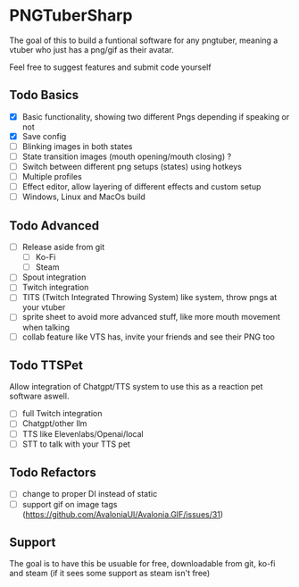 # PNGTuberSharp
The goal of this to build a funtional software for any pngtuber, 
meaning a vtuber who just has a png/gif as their avatar.

Feel free to suggest features and submit code yourself

## Todo Basics
- [x] Basic functionality, showing two different Pngs depending if speaking or not
- [x] Save config
- [ ] Blinking images in both states
- [ ] State transition images (mouth opening/mouth closing) ?
- [ ] Switch between different png setups (states) using hotkeys
- [ ] Multiple profiles
- [ ] Effect editor, allow layering of different effects and custom setup
- [ ] Windows, Linux and MacOs build

## Todo Advanced
- [ ] Release aside from git
	- [ ] Ko-Fi
	- [ ] Steam
- [ ] Spout integration
- [ ] Twitch integration
- [ ] TITS (Twitch Integrated Throwing System) like system, throw pngs at your vtuber
- [ ] sprite sheet to avoid more advanced stuff, like more mouth movement when talking
- [ ] collab feature like VTS has, invite your friends and see their PNG too

## Todo TTSPet
Allow integration of Chatgpt/TTS system to use this as a reaction pet software aswell.
- [ ] full Twitch integration
- [ ] Chatgpt/other llm 
- [ ] TTS like Elevenlabs/Openai/local
- [ ] STT to talk with your TTS pet

## Todo Refactors
- [ ] change to proper DI instead of static
- [ ] support gif on image tags (https://github.com/AvaloniaUI/Avalonia.GIF/issues/31)

## Support
The goal is to have this be usuable for free, downloadable from git, ko-fi and steam (if it sees some support as steam isn't free)
